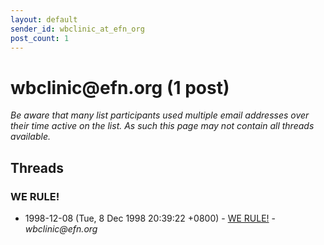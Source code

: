```yaml
---
layout: default
sender_id: wbclinic_at_efn_org
post_count: 1
---
```


# wbclinic<span>@</span>efn.org (1 post)

_Be aware that many list participants used multiple email addresses over their time active on the list. As such this page may not contain all threads available._

## Threads

### WE RULE!
+ 1998-12-08 (Tue, 8 Dec 1998 20:39:22 +0800) - [WE RULE!](/archive/1998/12/e6fe5eb7da959a012cd5a292345f89d290206f7c9f4b831b79d70d574e02044f) - _wbclinic@efn.org_


